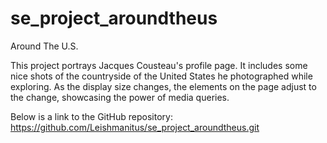 # se_project_aroundtheus

Around The U.S.

This project portrays Jacques Cousteau's profile page. It includes some nice shots of the countryside of the United States he photographed while exploring. As the display size changes, the elements on the page adjust to the change, showcasing the power of media queries.

Below is a link to the GitHub repository:
https://github.com/Leishmanitus/se_project_aroundtheus.git
